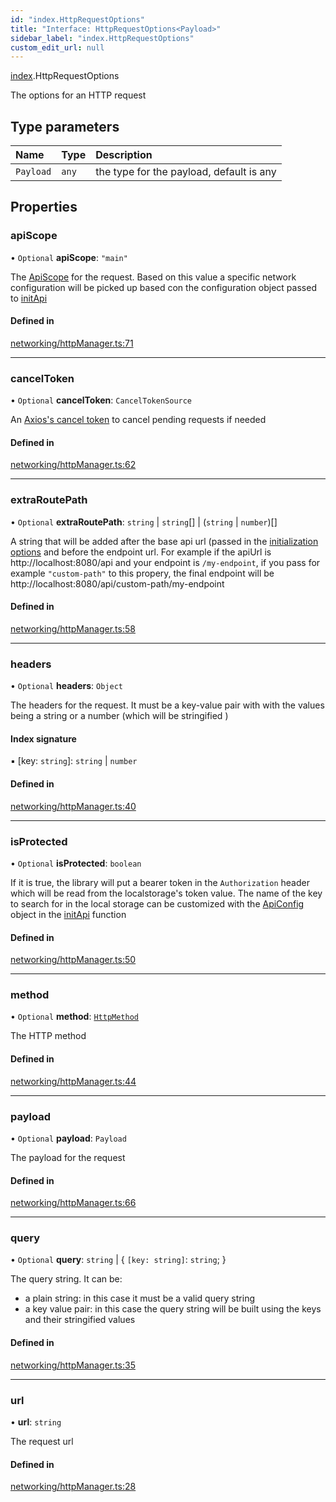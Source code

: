 ```yaml
---
id: "index.HttpRequestOptions"
title: "Interface: HttpRequestOptions<Payload>"
sidebar_label: "index.HttpRequestOptions"
custom_edit_url: null
---
```


[index](../modules/).HttpRequestOptions

The options for an HTTP request

## Type parameters

| Name | Type | Description |
| :------ | :------ | :------ |
| `Payload` | `any` | the type for the payload, default is any |

## Properties

### apiScope

• `Optional` **apiScope**: ``"main"``

The [ApiScope](../modules/#apiscope-4) for the request.
Based on this value a specific network configuration will be picked up based con the configuration object passed to [initApi](../modules/#initapi-4)

#### Defined in

[networking/httpManager.ts:71](https://github.com/apperside/react-query-typed-api/blob/c75dd68/src/networking/httpManager.ts#L71)

___

### cancelToken

• `Optional` **cancelToken**: `CancelTokenSource`

An [Axios's cancel token](https://axios-http.com/docs/cancellation) to cancel pending requests if needed

#### Defined in

[networking/httpManager.ts:62](https://github.com/apperside/react-query-typed-api/blob/c75dd68/src/networking/httpManager.ts#L62)

___

### extraRoutePath

• `Optional` **extraRoutePath**: `string` \| `string`[] \| (`string` \| `number`)[]

A string that will be added after the base api url
(passed in the [initialization options](#initialization) and before the endpoint url.
For example if the apiUrl is http://localhost:8080/api and your endpoint is `/my-endpoint`,
if you pass for example `"custom-path"` to this propery,
the final endpoint will be http://localhost:8080/api/custom-path/my-endpoint

#### Defined in

[networking/httpManager.ts:58](https://github.com/apperside/react-query-typed-api/blob/c75dd68/src/networking/httpManager.ts#L58)

___

### headers

• `Optional` **headers**: `Object`

The headers for the request.
It must be a key-value pair with with the values being a string or a number (which will be stringified )

#### Index signature

▪ [key: `string`]: `string` \| `number`

#### Defined in

[networking/httpManager.ts:40](https://github.com/apperside/react-query-typed-api/blob/c75dd68/src/networking/httpManager.ts#L40)

___

### isProtected

• `Optional` **isProtected**: `boolean`

If it is true, the library will put a bearer token in the `Authorization` header which will be read from the localstorage's
token value. The name of the key to search for in the local storage can be customized with the [ApiConfig](../modules/#apiconfig-4) object  in the
[initApi](../modules/#initapi-4) function

#### Defined in

[networking/httpManager.ts:50](https://github.com/apperside/react-query-typed-api/blob/c75dd68/src/networking/httpManager.ts#L50)

___

### method

• `Optional` **method**: [`HttpMethod`](../modules/#httpmethod-4)

The HTTP method

#### Defined in

[networking/httpManager.ts:44](https://github.com/apperside/react-query-typed-api/blob/c75dd68/src/networking/httpManager.ts#L44)

___

### payload

• `Optional` **payload**: `Payload`

The payload for the request

#### Defined in

[networking/httpManager.ts:66](https://github.com/apperside/react-query-typed-api/blob/c75dd68/src/networking/httpManager.ts#L66)

___

### query

• `Optional` **query**: `string` \| { `[key: string]`: `string`;  }

The query string.
It can be:
- a plain string: in this case it must be a valid query string
- a key value pair: in this case the query string will be built using the keys and their stringified values

#### Defined in

[networking/httpManager.ts:35](https://github.com/apperside/react-query-typed-api/blob/c75dd68/src/networking/httpManager.ts#L35)

___

### url

• **url**: `string`

The request url

#### Defined in

[networking/httpManager.ts:28](https://github.com/apperside/react-query-typed-api/blob/c75dd68/src/networking/httpManager.ts#L28)
